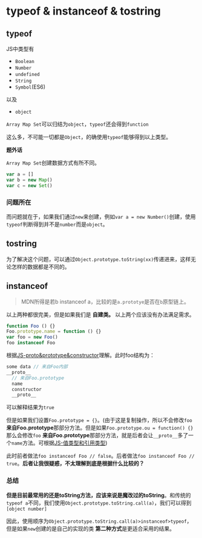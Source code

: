 # typeof & instanceof & tostring

## typeof

JS中类型有

* `Boolean`
* `Number`
* `undefined`
* `String`
* `Symbol`(ES6)

以及

* `object`

`Array Map Set`可以归结为`object`，`typeof`还会得到`function`

这么多，不可能一切都是`Object`，的确使用`typeof`能够得到以上类型。

**题外话**

`Array Map Set`创建数据方式有所不同。

```JavaScript
var a = []
var b = new Map()
var c = new Set()
```

### 问题所在

而问题就在于，如果我们通过`new`来创建，例如`var a = new Number()`创建，使用`typeof`判断得到并不是`number`而是`object`。

## tostring

为了解决这个问题，可以通过`Object.prototype.toString(xx)`传递进来，这样无论怎样的数据都是不同的。

## instanceof

> MDN所得是若b instanceof a，比较的是`a.prototye`是否在`b`原型链上。

以上两种都很完美，但是如果我们是 **自建类。** 以上两个应该没有办法满足需求。

```javascript
function Foo () {}
Foo.prototype.name = function () {}
var foo = new Foo()
foo instanceof Foo
```

根据[JS-proto&prototype&constructor]()理解。此时foo结构为：

```JavaScript
some data // 来自Foo内部
__proto__
  // 来自Foo.prototype
  name
  constructor
  __proto__
```

可以解释结果为`true`

但是如果我们设置`Foo.prototype = {}`。(由于这是复制操作，所以不会修改`foo` **来自Foo.prototype**那部分方法。但是如果`Foo.prototype.ou = function() {}`那么会修改`foo` **来自Foo.prototype**那部分方法，就是后者会让`__proto__`多了一个`name`方法。可根据[JS-值类型和引用类型]())

此时前者做法`foo instanceof Foo // false`。后者做法`foo instanceof Foo // true`。**后者让我很疑惑，不太理解到底是根据什么比较的？**

### 总结

**但是目前最常用的还是toString方法，应该来说是魔改过的toString**。和传统的`typeof a`不同，我们使用`Object.prototype.toString.call(a)`，我们可以得到`[object number]`

因此，使用顺序为`Object.prototype.toString.call(a)>instanceof>typeof`，但是如果`new`创建的是自己的实现的类 **第二种方式**是更适合采用的结果。
